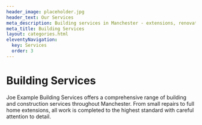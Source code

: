 ```yaml
---
header_image: placeholder.jpg
header_text: Our Services
meta_description: Building services in Manchester - extensions, renovations, loft conversions, kitchen fitting and more
meta_title: Building Services
layout: categories.html
eleventyNavigation:
  key: Services
  order: 3
---
```


# Building Services

Joe Example Building Services offers a comprehensive range of building and construction services throughout Manchester. From small repairs to full home extensions, all work is completed to the highest standard with careful attention to detail.
